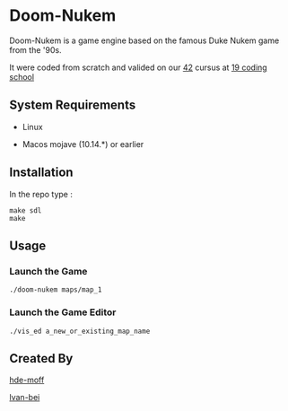 # Doom-Nukem

Doom-Nukem is a game engine based on the famous Duke Nukem game from the '90s.

It were coded from scratch and valided on our [42](https://www.42.fr/) cursus at [19 coding school](https://www.s19.be/)

## System Requirements
- Linux

- Macos mojave (10.14.*) or earlier

## Installation

In the repo type :

```shell
make sdl
make
```

## Usage

### Launch the Game
```shell
./doom-nukem maps/map_1
```

### Launch the Game Editor
```shell
./vis_ed a_new_or_existing_map_name
```

## Created By
[hde-moff](https://www.linkedin.com/in/henri-de-moffarts-862bb5164)

[lvan-bei](https://www.linkedin.com/in/lvanbei)
